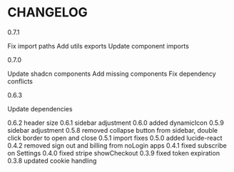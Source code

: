 # CHANGELOG

0.7.1

  Fix import paths
  Add utils exports
  Update component imports

0.7.0

  Update shadcn components
  Add missing components
  Fix dependency conflicts

0.6.3

  Update dependencies

0.6.2
header size
0.6.1
sidebar adjustment
0.6.0
added dynamicIcon
0.5.9
sidebar adjustment
0.5.8
removed collapse button from sidebar, double click border to open and close
0.5.1
import fixes
0.5.0
added lucide-react
0.4.2
removed sign out and billing from noLogin apps
0.4.1
fixed subscribe on Settings
0.4.0
fixed stripe showCheckout
0.3.9
fixed token expiration
0.3.8
updated cookie handling





